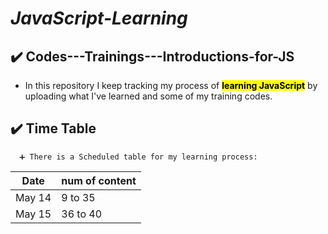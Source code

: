 # ***JavaScript-Learning***
## ✔️ Codes---Trainings---Introductions-for-JS

-   In this repository I keep tracking my process of <mark>**learning JavaScript**</mark> by uploading what I've learned and some of my training codes.

## ✔️ Time Table
      ➕ There is a Scheduled table for my learning process:
<table>
  <thead>
    <tr>
      <th>Date</th>
      <th>num of content</th>
    </tr>
  </thead>
  <tbody>
    <tr>
      <td>May 14</td>
      <td>9 to 35</td>
    </tr>
    <tr>
      <td>May 15</td>
      <td>36 to 40</td>
    </tr>
  </tbody>
</table>
